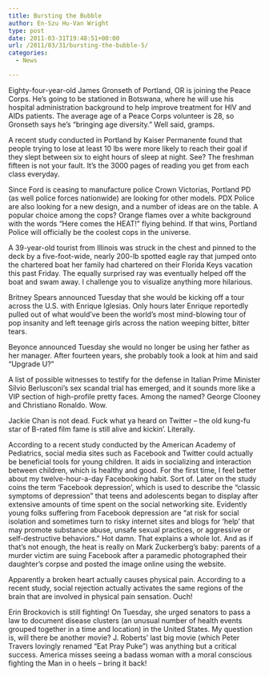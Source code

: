 ```yaml
---
title: Bursting the Bubble
author: En-Szu Hu-Van Wright
type: post
date: 2011-03-31T19:48:51+00:00
url: /2011/03/31/bursting-the-bubble-5/
categories:
  - News

---
```

Eighty-four-year-old James Gronseth of Portland, OR is joining the Peace Corps. He’s going to be stationed in Botswana, where he will use his hospital administration background to help improve treatment for HIV and AIDs patients. The average age of a Peace Corps volunteer is 28, so Gronseth says he’s “bringing age diversity.” Well said, gramps.

A recent study conducted in Portland by Kaiser Permanente found that people trying to lose at least 10 lbs were more likely to reach their goal if they slept between six to eight hours of sleep at night. See? The freshman fifteen is not your fault. It’s the 3000 pages of reading you get from each class everyday.

Since Ford is ceasing to manufacture police Crown Victorias, Portland PD (as well police forces nationwide) are looking for other models. PDX Police are also looking for a new design, and a number of ideas are on the table. A popular choice among the cops? Orange flames over a white background with the words “Here comes the HEAT!” flying behind. If that wins, Portland Police will officially be the coolest cops in the universe.

A 39-year-old tourist from Illinois was struck in the chest and pinned to the deck by a five-foot-wide, nearly 200-lb spotted eagle ray that jumped onto the chartered boat her family had chartered on their Florida Keys vacation this past Friday. The equally surprised ray was eventually helped off the boat and swam away. I challenge you to visualize anything more hilarious.

Britney Spears announced Tuesday that she would be kicking off a tour across the U.S. with Enrique Iglesias. Only hours later Enrique reportedly pulled out of what would’ve been the world’s most mind-blowing tour of pop insanity and left teenage girls across the nation weeping bitter, bitter tears.

Beyonce announced Tuesday she would no longer be using her father as her manager. After fourteen years, she probably took a look at him and said “Upgrade U?”

A list of possible witnesses to testify for the defense in Italian Prime Minister Silvio Berlusconi’s sex scandal trial has emerged, and it sounds more like a VIP section of high-profile pretty faces. Among the named? George Clooney and Christiano Ronaldo. Wow.

Jackie Chan is not dead. Fuck what ya heard on Twitter – the old kung-fu star of B-rated film fame is still alive and kickin’. Literally.

According to a recent study conducted by the American Academy of Pediatrics, social media sites such as Facebook and Twitter could actually be beneficial tools for young children. It aids in socializing and interaction between children, which is healthy and good. For the first time, I feel better about my twelve-hour-a-day Facebooking habit. Sort of. Later on the study coins the term ‘Facebook depression’, which is used to describe the “classic symptoms of depression” that teens and adolescents began to display after extensive amounts of time spent on the social networking site. Evidently young folks suffering from Facebook depression are “at risk for social isolation and sometimes turn to risky internet sites and blogs for ‘help’ that may promote substance abuse, unsafe sexual practices, or aggressive or self-destructive behaviors.” Hot damn. That explains a whole lot. And as if that’s not enough, the heat is really on Mark Zuckerberg’s baby: parents of a murder victim are suing Facebook after a paramedic photographed their daughter’s corpse and posted the image online using the website.

Apparently a broken heart actually causes physical pain. According to a recent study, social rejection actually activates the same regions of the brain that are involved in physical pain sensation. Ouch!

Erin Brockovich is still fighting! On Tuesday, she urged senators to pass a law to document disease clusters (an unusual number of health events grouped together in a time and location) in the United States. My question is, will there be another movie? J. Roberts’ last big movie (which Peter Travers lovingly renamed “Eat Pray Puke”) was anything but a critical success. America misses seeing a badass woman with a moral conscious fighting the Man in o heels – bring it back!